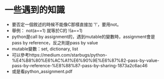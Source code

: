 # 一些遇到的知識
* 要否定一個敘述的時候不能像C那樣直接加 '!'，要用not。
 * 舉例： not(a==1) 就等於C的 !(a==1)
* python是call by assignment的，遇到mutable的變數時，assignment會是pass by reference，反之則是pass by value
 * mutable變數：set, dictionary, list
 * 可以參考https://medium.com/starbugs/python-%E4%B8%80%E6%AC%A1%E6%90%9E%E6%87%82-pass-by-value-pass-by-reference-%E8%88%87-pass-by-sharing-1873a2c6ac46
 * 或是看python_assignment.pdf
